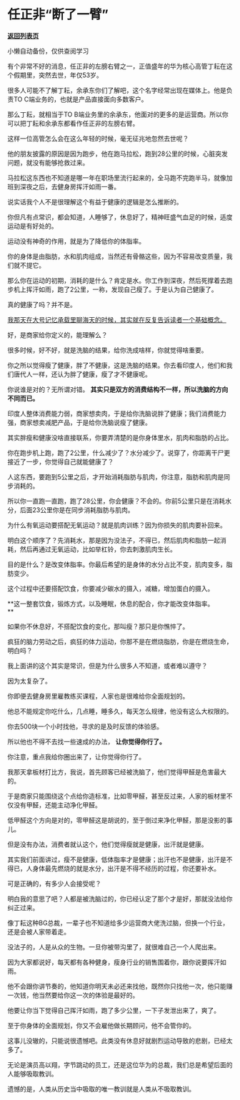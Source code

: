 # 任正非“断了一臂”

[**返回列表页**](/gzh/记忆承载3)

小懒自动备份，仅供查阅学习

有个非常不好的消息，任正非的左膀右臂之一，正值盛年的华为核心高管丁耘在这个假期里，突然去世，年仅53岁。

很多人可能不了解丁耘，余承东你们了解吧，这个名字经常出现在媒体上。他是负责TO C端业务的，也就是产品直接面向多数客户。

那么丁耘，就相当于TO B端业务里的余承东，他面对的更多的是运营商。所以你可以把丁耘和余承东都看作任正非的左膀右臂。

这样一位高管怎么会在这么年轻的时候，毫无征兆地忽然去世呢？  

他的朋友披露的原因是因为跑步，他在跑马拉松，跑到28公里的时候，心脏突发问题，就没有能够抢救过来。

马拉松这东西也不知道是哪一年在职场里流行起来的，全马跑不完跑半马，就像加班到深夜之后，去健身房挥汗如雨一番。  

说实话我个人不是很理解这个有益于健康的逻辑是怎么推断的。  

你但凡有点常识，都会知道，人睡够了，休息好了，精神旺盛气血足的时候，适度运动是有好处的。  

运动没有神奇的作用，就是为了降低你的体脂率。  

你的身体是由脂肪，水和肌肉组成，当然还有骨骼这些，因为不容易改变质量，我们就不提它。  

那么你在运动的初期，消耗的是什么？肯定是水。你工作到深夜，然后死撑着去跑步机上挥汗如雨，跑了2公里，一称，发现自己瘦了。于是认为自己健康了。

真的健康了吗？并不是。

[我那天在大号记忆承载里聊海天的时候，其实就在反复告诉读者一个基础概念。  
](http://mp.weixin.qq.com/s?__biz=MzU0MjYwNDU2Mw==&mid=2247508072&idx=1&sn=8ff5af501ea82634a544f5fc75dace62&chksm=fb1acc14cc6d4502689991db851f682ff5a04f671ae6b2553388f6211bbd466176e904cb8372&scene=21#wechat_redirect)

好，是商家给你定义的，能理解么？  

很多时候，好不好，就是洗脑的结果，给你洗成啥样，你就觉得啥重要。  

你之所以觉得瘦了健康，胖了不健康，这是洗脑的结果。你去看印度人，他们和我们唐代人一样，还认为胖了健康，瘦了才不健康呢。

你说谁是对的？无所谓对错。 **其实只是双方的消费结构不一样，所以洗脑的方向不同而已。**  

印度人整体消费能力弱，商家想卖肉，于是给你洗脑说胖了健康；我们消费能力强，商家想卖减肥产品，于是给你洗脑说瘦了健康。

其实胖瘦和健康没啥直接联系，你要弄清楚的是你身体里水，肌肉和脂肪的占比。  

你在跑步机上跑，跑了2公里，什么减少了？水分减少了。说穿了，你距离干尸更接近了一步，你觉得自己就能健康了？  

人这东西，要跑到5公里之后，才开始消耗脂肪与肌肉，你注意，脂肪和肌肉是同步消耗的。  

所以你一直跑一直跑，跑了28公里，你会健康？不会的。你前5公里只是在消耗水分，后面23公里你是在同步消耗脂肪与肌肉。  

为什么有氧运动要搭配无氧运动？就是肌肉训练？因为你损失的肌肉要补回来。  

明白这个顺序了？先消耗水，那是因为没法子，不得已，然后肌肉和脂肪一起消耗，然后再通过无氧运动，比如举杠铃，你去刺激肌肉生长。

目的是什么？是改变体脂率。你最后希望的是身体的水分占比不变，肌肉变多，脂肪变少。  

这个过程中还要搭配饮食，你要减少碳水的摄入，减糖，增加蛋白的摄入。  

 **这一整套饮食，锻炼方式，以及睡眠，休息的配合，你才能改变体脂率。  
**

如果你不休息好，不搭配饮食的变化，那叫瘦？那只是你憔悴了。  

疯狂的脑力劳动之后，疯狂的体力运动，你那不是在燃烧脂肪，你是在燃烧生命，明白吗？  

我上面讲的这个其实是常识，但是为什么很多人不知道，或者难以遵守？  

因为太复杂了。  

你即便去健身房里雇教练买课程，人家也是很难给你全面规划的。  

他总不能规定你吃什么，几点睡，睡多久，每天怎么规律，他没有这么大权限的。

你去500块一个小时找他，寻求的是及时反馈的体验感。  

所以他也不得不去找一些速成的办法， **让你觉得你行了。**  

你注意，重点我给你圈出来了，让你觉得你行了。  

我那天拿板材打比方，我说，首先顾客已经被洗脑了，他们觉得甲醛是危害最大的。  

于是商家只能围绕这个点给你造标准，比如零甲醛，甚至反过来，人家的板材里不仅没有甲醛，还能主动净化甲醛。  

低甲醛这个方向是对的，零甲醛这是胡说的，至于倒过来净化甲醛，那是没影的事儿。  

但是没有办法，消费者就认这个，他们觉得瘦就是健康，出汗就是健康。  

其实我们前面讲过，瘦不是健康，低体脂率才是健康；出汗也不是健康，出汗是不得已，人身体最先燃烧的就是水分，出汗是不得不经历的过程，你还要补水。  

可是正确的，有多少人会接受呢？  

明白我的意思了吧？人都是被洗脑过的，你已经认定了那个才是好，那就没法给你纠正过来。  

像丁耘这种BG总裁，一辈子也不知道给多少运营商大佬洗过脑，但换一个行业，还是会被人家带着走。

没法子的，人是从众的生物。一旦你被带沟里了，就很难自己一个人爬出来。

因为大家都说好，每天都有各种健身，瘦身行业的销售围着你，跟你说要挥汗如雨。  

他不会跟你讲节奏的，他知道你明天未必还来找他，既然你只找他一次，他只能赚一次钱，他当然要给你这一次的体验是最好的。  

他要让你当下觉得自己挥汗如雨，跑了多少公里，一下子发泄出来了，爽了。  

至于你身体的全面规划，你又不会雇他做长期顾问，他不会管你的。  

这事儿没辙的，只能说很遗憾吧。此类没有休息好就剧烈运动导致的悲剧，已经太多了。  

无论是演员高以翔，字节跳动的员工，还是这位华为的总裁，我们总是希望后面的人能够吸取教训。

遗憾的是，人类从历史当中吸取的唯一教训就是人类从不吸取教训。

